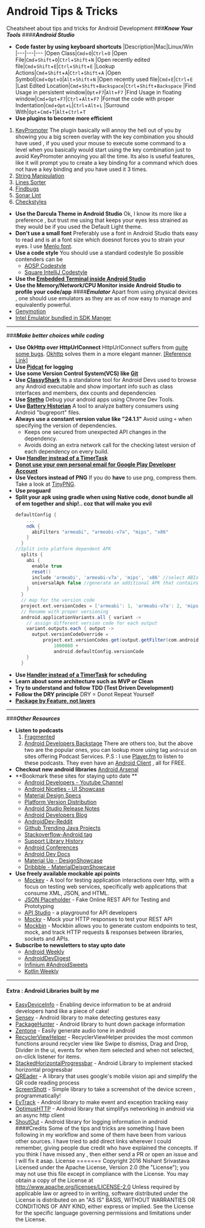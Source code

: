 # Android Tips & Tricks
Cheatsheet about tips and tricks for Android Development
###***Know Your Tools***
####***Android Studio***
+ **Code faster by using keyboard shortcuts**
|Description|Mac|Linux/Win
|---|---|---
|Open Class|`Cmd`+`O`|`Ctrl`+`O`
|Open File|`Cmd`+`Shift`+`O`|`Ctrl`+`Shift`+`N`
|Open recently edited file|`Cmd`+`Shift`+`E`|`Ctrl`+`Shift`+`E`
|Lookup Actions|`Cmd`+`Shift`+`A`|`Ctrl`+`Shift`+`A`
|Open Symbol|`Cmd`+`Opt`+`O`|`Alt`+`Shift`+`N`
|Open recently used file|`Cmd`+`E`|`Ctrl`+`E`
|Last Edited Location|`Cmd`+`Shift`+`Backspace`|`Ctrl`+`Shift`+`Backspace`
|Find Usage in persistent window|`Opt`+`F7`|`Alt`+`F7`
|Find Usage in floating window|`Cmd`+`Opt`+`F7`|`Ctrl`+`Alt`+`F7`
|Format the code with proper Indentation|`Cmd`+`Opt`+`L`|`Ctrl`+`Alt`+`L`
|Surround With|`Opt`+`Cmd`+`T`|`Alt`+`Ctrl`+`T`
+ **Use plugins to become more efficient**
1. [KeyPromoter](https://plugins.jetbrains.com/plugin/4455)
    The plugin basically will annoy the hell out of you by showing you a big screen overlay with the key combination you should have used , if you used your mouse to execute some command to a level when you basically would start using the key combination just to avoid KeyPromoter annoying you all the time. 
    Its also is useful features, like it will prompt you to create a key binding for a command which does not have a key binding and you have used it 3 times.
1. [String Manipulation](https://plugins.jetbrains.com/plugin/2162)
1. [Lines Sorter](https://plugins.jetbrains.com/plugin/5919)
1. [Findbugs](https://plugins.jetbrains.com/plugin/3847?pr=idea) 
1. [Sonar Lint](https://plugins.jetbrains.com/plugin/7973) 
1. [Checkstyles](https://plugins.jetbrains.com/plugin/1065) 
+ **Use the Darcula Theme in Android Studio**
Ok, I know its more like a preference , but trust me using that keeps your eyes less strained as they would be if you used the Default Light theme.
+ **Don't use a small font**
Preferably use a font in Android Studio thats easy to read and is at a font size which doesnot forces you to strain your eyes.
I use [Menlo font](https://en.wikipedia.org/wiki/Menlo_(typeface)).
+ **Use a code style**
You should use a standard codestyle 
 So possible contenders can be
    + [AOSP Codestyle](https://source.android.com/source/code-style.html)
    + [Square IntelliJ Codestyle](https://github.com/square/java-code-styles)
+ **Use the [Embedded Terminal inside Android Studio](https://www.jetbrains.com/help/idea/2016.2/working-with-embedded-local-terminal.html)**
+ **Use the Memory/Network/CPU Monitor inside Android Studio to profile your code/app**
####***Emulator***
Apart from using physical devices , one should use emulators as they are as of now easy to manage and equivalently powerful.
+ [Genymotion](https://www.genymotion.com/)
+ [Intel Emulator bundled in SDK Manger](https://developer.android.com/studio/run/emulator.html)
---
###***Make better choices while coding***
+ **Use OkHttp over HttpUrlConnect**
HttpUrlConnect suffers from [quite some bugs](https://android-developers.blogspot.in/2011/09/androids-http-clients.html). 
[Okhttp](https://square.github.io/okhttp/) solves them in a more elegant manner. 
[[Reference Link]](https://corner.squareup.com/2013/05/announcing-okhttp.html)
+ **Use [Pidcat](https://github.com/JakeWharton/pidcat) for logging**
+ **Use some Version Control System(VCS) like [Git](https://git-scm.com/)**
+ **Use [ClassyShark](https://github.com/google/android-classyshark)**
Its a standalone tool for Android Devs used to browse any Android executable and show important info such as class interfaces and members, dex counts and dependencies
+ **Use [Stetho](https://github.com/facebook/stetho)**
Debug your android apps using Chrome Dev Tools.
+ **Use [Battery Historian](https://github.com/google/battery-historian)**
A tool to analyze battery consumers using Android "bugreport" files.
+ **Always use a constant version value like "24.1.1"**
    Avoid using `+` when specifying the version of dependencies.
    + Keeps one secured from unexpected API changes in the dependency.
    + Avoids doing an extra network call for the checking latest version of each dependency on every build.
+ **Use [Handler instead of a TimerTask](http://www.mopri.de/2010/timertask-bad-do-it-the-android-way-use-a-handler/)**
+ **[Donot use your own personal email for Google Play Developer Account](https://www.reddit.com/r/Android/comments/2hywu9/google_play_only_one_strike_is_needed_to_ruin_you/)**
+ **Use Vectors instead of PNG**
    If you do **have** to use png, compress them. Take a look at [TinyPNG](https://tinypng.com).
+ **Use proguard**
+ **Split your apk using gradle when using Native code, donot bundle all of em together and ship!.. coz that will make you evil**
    ```gradle
    defaultConfig {
        ...
        ndk {
          abiFilters "armeabi", "armeabi-v7a", "mips", "x86"
        }
      }
    //Split into platform dependent APK
      splits {
        abi {
          enable true
          reset()
          include 'armeabi', 'armeabi-v7a', 'mips', 'x86' //select ABIs to build APKs for
          universalApk false //generate an additional APK that contains all the ABIs
        }
      }
      // map for the version code
      project.ext.versionCodes = ['armeabi': 1, 'armeabi-v7a': 2, 'mips': 5, 'x86': 8]
      // Rename with proper versioning
      android.applicationVariants.all { variant ->
        // assign different version code for each output
        variant.outputs.each { output ->
          output.versionCodeOverride =
              project.ext.versionCodes.get(output.getFilter(com.android.build.OutputFile.ABI), 0) *
                  1000000 +
                  android.defaultConfig.versionCode
        }
      }
    ```
+ **Use [Handler instead of a TimerTask](http://www.mopri.de/2010/timertask-bad-do-it-the-android-way-use-a-handler/) for scheduling**
+ **Learn about some architecture such as MVP or Clean**
+ **Try to understand and follow TDD (Test Driven Development)**
+ **Follow the DRY principle**
DRY = Donot Repeat Yourself
+ **[Package by Feature, not layers](https://medium.com/the-engineering-team/package-by-features-not-layers-2d076df1964d)**
---
###***Other Resources***
+ **Listen to podcasts**
    1. [Fragmented](http://fragmentedpodcast.com/)
    2. [Android Developers Backstage](https://androidbackstage.blogspot.in/)
    There are others too, but the above two are the popular ones, you can lookup more using tag `android` on sites offering Podcast Services.
    P.S : I use [Player.fm](https://player.fm/) to listen to these podcasts. They even have an [Android Client](https://play.google.com/store/apps/details?id=fm.player&hl=en) , all for FREE.
+ **Checkout new android libraries**
[Android Arsenal](https://android-arsenal.com/)
+ **Bookmark these sites for staying upto date **
    + [Android Developers - Youtube Channel](https://www.youtube.com/user/androiddevelopers/videos)
    + [Android Niceties - UI Showcase](http://androidniceties.tumblr.com/)
    + [Material Design Specs](https://material.google.com/)
    + [Platform Version Distribution](https://developer.android.com/about/dashboards/index.html#Platform)
    + [Android Studio Release Notes](https://sites.google.com/a/android.com/tools/recent)
    + [Android Developers Blog](https://android-developers.blogspot.in/)
    + [AndroidDev-Reddit](https://www.reddit.com/r/androiddev)
    + [Github Trending Java Projects](https://github.com/trending?l=java&since=weekly)
    + [Stackoverflow-Android tag](https://stackoverflow.com/questions/tagged/android)
    + [Support Library History](https://developer.android.com/topic/libraries/support-library/revisions.html)
    + [Android Conferences](https://androidstudygroup.github.io/conferences/)
    + [Android Dev Docs](https://developer.android.com/reference/packages.html)
    + [Material Up - DesignShowcase](http://www.material.uplabs.com/)
    + [Dribbble - MaterialDeisgnShowcase](https://dribbble.com/tags/material_design)
+ **Use freely available mockable api points**
    + [Mockey](https://github.com/clafonta/Mockey) - A tool for testing application interactions over http, with a focus on testing web services, specifically web applications that consume XML, JSON, and HTML.
    + [JSON Placeholder](http://jsonplaceholder.typicode.com/) - Fake Online REST API for Testing and Prototyping
    + [API Studio](http://apistudio.io/) - a playground for API developers
    + [Mocky](http://www.mocky.io/) - Mock your HTTP responses to test your REST API
    + [Mockbin](http://mockbin.com) - Mockbin allows you to generate custom endpoints to test, mock, and track HTTP requests & responses between libraries, sockets and APIs.
+ **Subscribe to newsletters to stay upto date**
    + [Android Weekly](http://androidweekly.net/)
    + [AndroidDevDigest](https://www.androiddevdigest.com/)
    + [Infinium #AndroidSweets](https://androidsweets.ongoodbits.com/)
    + [Kotlin Weekly](http://us12.campaign-archive2.com/home/?u=f39692e245b94f7fb693b6d82&id=93b2272cb6)
---
#### **Extra : Android Libraries built by me**
+ [EasyDeviceInfo](https://github.com/nisrulz/easydeviceinfo) - Enabling device information to be at android developers hand like a piece of cake!
+ [Sensey](https://github.com/nisrulz/Sensey) - Android library to make detecting gestures easy
+ [PackageHunter](https://github.com/nisrulz/PackageHunter) - Android library to hunt down package information
+ [Zentone](https://github.com/nisrulz/zentone) - Easily generate audio tone in android
+ [RecyclerViewHelper](https://github.com/nisrulz/recyclerviewhelper) - RecyclerViewHelper provides the most common functions around recycler view like Swipe to dismiss, Drag and Drop, Divider in the ui, events for when item selected and when not selected, on-click listener for items.
+ [StackedHorizontalProgressbar](https://github.com/nisrulz/stackedhorizontalprogressbar) - Android Library to implement stacked horizontal progressbar
+ [QREader](https://github.com/nisrulz/qreader) - A library that uses google's mobile vision api and simplify the QR code reading process
+ [ScreenShott](https://github.com/nisrulz/screenshott) - Simple library to take a screenshot of the device screen , programmatically! 
+ [EvTrack](https://github.com/nisrulz/EvTrack) - Android library to make event and exception tracking easy
+ [OptimusHTTP](https://github.com/nisrulz/OptimusHTTP) - Android library that simplifys networking in android via an async http client
+ [ShoutOut](https://github.com/nisrulz/ShoutOut) - Android library for logging information in android
####Credits
Some of the tips and tricks are something I have been following in my workflow and some of them have been from various other sources.
I have tried to add direct links  wherever I could remember, giving people due credit who have explained the concepts. If  you think I have missed any , then either send a PR or open an issue and I will fix it asap.
License
=======
    Copyright 2016 Nishant Srivastava
    Licensed under the Apache License, Version 2.0 (the "License");
    you may not use this file except in compliance with the License.
    You may obtain a copy of the License at
       http://www.apache.org/licenses/LICENSE-2.0
    Unless required by applicable law or agreed to in writing, software
    distributed under the License is distributed on an "AS IS" BASIS,
    WITHOUT WARRANTIES OR CONDITIONS OF ANY KIND, either express or implied.
    See the License for the specific language governing permissions and
    limitations under the License.
